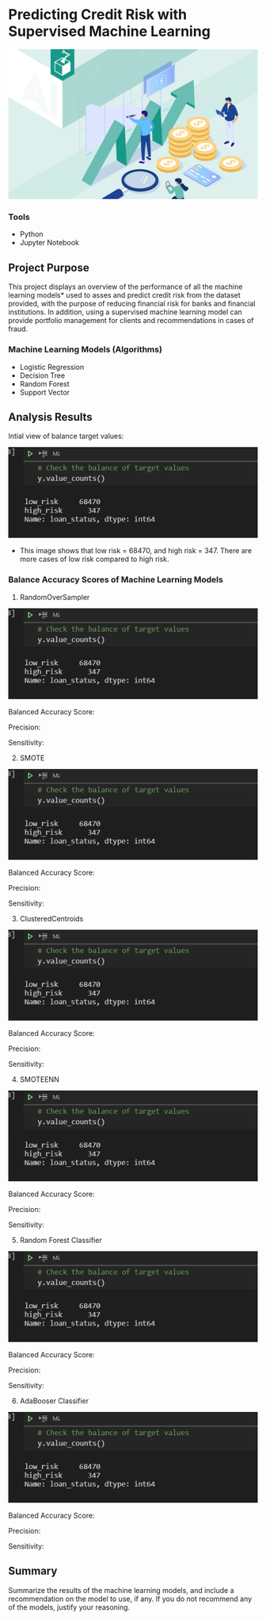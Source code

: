 # Predicting Credit Risk with Supervised Machine Learning 

![](https://github.com/MarielaKaradzhova/Credit_Risk_Analysis/blob/main/resources/cr.jpg)

### Tools
 - Python
 - Jupyter Notebook

## Project Purpose

This project displays an overview of the performance of all the machine learning models* used to asses and predict credit risk from the dataset provided, with the purpose of reducing financial risk for banks and financial institutions. In addition, using a supervised machine learning model can provide portfolio management for clients and recommendations in cases of fraud.


### Machine Learning Models (Algorithms)
 - Logistic Regression
 - Decision Tree
 - Random Forest
 - Support Vector 

##  Analysis Results
Intial view of balance target values:

![](https://github.com/MarielaKaradzhova/Credit_Risk_Analysis/blob/main/resources/df_bal.png)

 - This image shows that low risk = 68470, and high risk = 347. There are more cases of low risk compared to high risk. 

### Balance Accuracy Scores of Machine Learning Models


1. RandomOverSampler


![](https://github.com/MarielaKaradzhova/Credit_Risk_Analysis/blob/main/resources/df_bal.png)
 
Balanced Accuracy Score: 

Precision:

Sensitivity:


 
2. SMOTE


![](https://github.com/MarielaKaradzhova/Credit_Risk_Analysis/blob/main/resources/df_bal.png)

 
Balanced Accuracy Score: 

Precision:

Sensitivity:


3. ClusteredCentroids


 ![](https://github.com/MarielaKaradzhova/Credit_Risk_Analysis/blob/main/resources/df_bal.png)
 
  
Balanced Accuracy Score: 

Precision:

Sensitivity:


4. SMOTEENN


![](https://github.com/MarielaKaradzhova/Credit_Risk_Analysis/blob/main/resources/df_bal.png)

 
Balanced Accuracy Score: 

Precision:

Sensitivity:


5. Random Forest Classifier


![](https://github.com/MarielaKaradzhova/Credit_Risk_Analysis/blob/main/resources/df_bal.png)
 
  
Balanced Accuracy Score: 

Precision:

Sensitivity:


6. AdaBooser Classifier


![](https://github.com/MarielaKaradzhova/Credit_Risk_Analysis/blob/main/resources/df_bal.png)

 
Balanced Accuracy Score: 

Precision:

Sensitivity:


## Summary

Summarize the results of the machine learning models, and include a recommendation on the model to use, if any. If you do not recommend any of the models, justify your reasoning.
